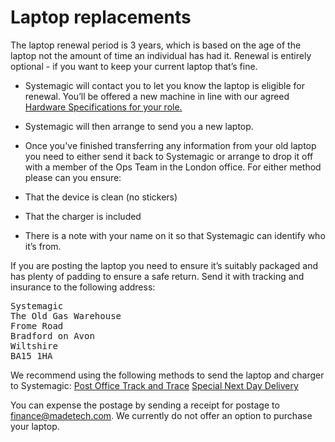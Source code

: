 # Laptop replacements

The laptop renewal period is 3 years, which is based on the age of the laptop not the amount of time an individual has had it. Renewal is entirely optional - if you want to keep your current laptop that’s fine. 

- Systemagic will contact you to let you know the laptop is eligible for renewal. You’ll be offered a new machine in line with our agreed [Hardware Specifications for your role.](https://github.com/madetech/handbook/blob/main/guides/it/Hardware.md)

- Systemagic will then arrange to send you a new laptop. 

- Once you've finished transferring any information from your old laptop you need to either send it back to Systemagic or arrange to drop it off with a member of the Ops Team in the London office. For either method please can you ensure: 
- That the device is clean (no stickers)
- That the charger is included
- There is a note with your name on it so that Systemagic can identify who it’s from. 

If you are posting the laptop you need to ensure it’s suitably packaged and has plenty of padding to ensure a safe return. Send it with tracking and insurance to the following address: 

<pre>
Systemagic
The Old Gas Warehouse
Frome Road
Bradford on Avon
Wiltshire
BA15 1HA
</pre>

We recommend using the following methods to send the laptop and charger to Systemagic:
[Post Office Track and Trace](https://www.postoffice.co.uk/track-trace)
[Special Next Day Delivery](https://www.royalmail.com/sending/uk/special-delivery-guaranteed-1pm)

You can expense the postage by sending a receipt for postage to finance@madetech.com. We currently do not offer an option to purchase your laptop.
